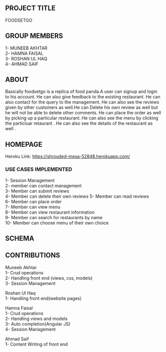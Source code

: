 ## PROJECT TITLE
  FOODSETGO      

## GROUP MEMBERS
1- MUNEEB AKHTAR<br />
2- HAMNA FAISAL<br />
3- ROSHAN UL HAQ<br />
4- AHMAD SAIF

## ABOUT  
Basically foodsetgo is a replica of food panda.A user can signup and login to his account. He can also give feedback to the existing restaurant. He can also contact for the query to the management. He can also see the reviews given by other customers as well.He can Delete his own review as well but he will not be able to delete other comments. He can place the order as well by picking up a particular restaurant. He can also see the menu by clicking the particluar retaurant . He can also see the details of the restaurant as well .   


## HOMEPAGE
Heroku Link: https://shrouded-mesa-52848.herokuapp.com/   

### USE CASES IMPLEMENTED
1- Session Management<br />
2- member can contact management<br />
3- Member can submit reviews<br /> 
4- Member can delete their own reviews
5- Member can read reviews<br /> 
6- Member can place order<br />
7- Member can view menu<br />
8- Member can view restaurant information<br /> 
9- Member can search for restaurants by name<br /> 
10- Member can choose menu of their own choice

## SCHEMA

## CONTRIBUTIONS

Muneeb Akhtar<br />
1- Crud operations<br />
2- Handling front end (views, css, models)<br />
3- Session Management

Roshan Ul Haq<br />
1- Handling front end(website pages)

Hamna Faisal<br />
1- Crud operations<br />
2- Handling views and models<br /> 
3- Auto completion(Angular JS)<br />
4- Session Management

Ahmad Saif<br /> 
1- Content Writing of front end

